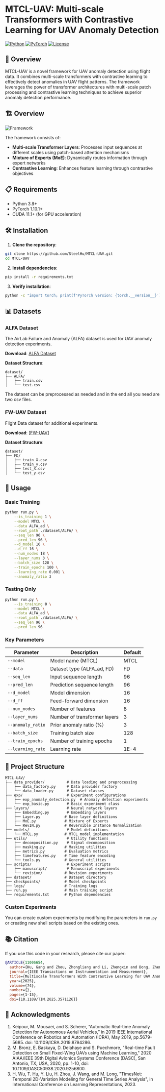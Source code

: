 # MTCL-UAV: Multi-scale Transformers with Contrastive Learning for UAV Anomaly Detection

[![Python](https://img.shields.io/badge/Python-3.8+-blue.svg)](https://www.python.org/downloads/)
[![PyTorch](https://img.shields.io/badge/PyTorch-1.10.1+-red.svg)](https://pytorch.org/)
[![License](https://img.shields.io/badge/License-MIT-green.svg)](LICENSE)

## 📖 Overview

MTCL-UAV is a novel framework for UAV anomaly detection using flight data. It combines multi-scale transformers with contrastive learning to effectively detect anomalies in UAV flight patterns. The framework leverages the power of transformer architectures with multi-scale patch processing and contrastive learning techniques to achieve superior anomaly detection performance.

## 🏗️ Overview

![Framework](figs/overview_v4_00.png)

The framework consists of:

- **Multi-scale Transformer Layers**: Processes input sequences at different scales using patch-based attention mechanisms
- **Mixture of Experts (MoE)**: Dynamically routes information through expert networks
- **Contrastive Learning**: Enhances feature learning through contrastive objectives

## 📋 Requirements

- Python 3.8+
- PyTorch 1.10.1+
- CUDA 11.1+ (for GPU acceleration)

## 🛠️ Installation

1. **Clone the repository**:
```bash
git clone https://github.com/SteelHu/MTCL-UAV.git
cd MTCL-UAV
```

2. **Install dependencies**:
```bash
pip install -r requirements.txt
```

3. **Verify installation**:
```bash
python -c "import torch; print(f'PyTorch version: {torch.__version__}')"
```

## 📊 Datasets

### ALFA Dataset
The AirLab Failure and Anomaly (ALFA) dataset is used for UAV anomaly detection experiments.

**Download**: [ALFA Dataset](https://theairlab.org/alfa-dataset/)

**Dataset Structure**:
```
dataset/
├── ALFA/
│   ├── train.csv
│   └── test.csv
```

The dataset can be preprocessed as needed and in the end all you need are two csv files.

### FW-UAV Dataset
Flight Data dataset for additional experiments.

**Download**: [[FW-UAV](https://github.com/mrtbrnz/fault_detection)]

**Dataset Structure**:
```
dataset/
├── FD/
│   ├── train_X.csv
│   ├── train_y.csv
│   ├── test_X.csv
│   └── test_y.csv
```

## 🎯 Usage

### Basic Training

```bash
python run.py \
    --is_training 1 \
    --model MTCL \
    --data ALFA_ad \
    --root_path ./dataset/ALFA/ \
    --seq_len 96 \
    --pred_len 96 \
    --d_model 16 \
    --d_ff 16 \
    --num_nodes 18 \
    --layer_nums 3 \
    --batch_size 128 \
    --train_epochs 100 \
    --learning_rate 0.001 \
    --anomaly_ratio 3
```

### Testing Only

```bash
python run.py \
    --is_training 0 \
    --model MTCL \
    --data ALFA_ad \
    --root_path ./dataset/ALFA/ \
    --seq_len 96 \
    --pred_len 96
```

### Key Parameters

| Parameter         | Description                  | Default |
| ----------------- | ---------------------------- | ------- |
| `--model`         | Model name (MTCL)            | MTCL    |
| `--data`          | Dataset type (ALFA_ad, FD)   | FD      |
| `--seq_len`       | Input sequence length        | 96      |
| `--pred_len`      | Prediction sequence length   | 96      |
| `--d_model`       | Model dimension              | 16      |
| `--d_ff`          | Feed-forward dimension       | 16      |
| `--num_nodes`     | Number of features           | 8       |
| `--layer_nums`    | Number of transformer layers | 3       |
| `--anomaly_ratio` | Prior anomaly ratio (%)      | 3       |
| `--batch_size`    | Training batch size          | 128     |
| `--train_epochs`  | Number of training epochs    | 1       |
| `--learning_rate` | Learning rate                | 1E-4    |

## 📁 Project Structure

```
MTCL-UAV/
├── data_provider/          # Data loading and preprocessing
│   ├── data_factory.py     # Data provider factory
│   └── data_loader.py      # Dataset classes
├── exp/                    # Experiment configurations
│   ├── exp_anomaly_detection.py  # Anomaly detection experiments
│   └── exp_basic.py        # Basic experiment class
├── layers/                 # Neural network layers
│   ├── Embedding.py        # Embedding layers
│   ├── Layer.py           # Base layer definitions
│   ├── MoE.py             # Mixture of Experts
│   └── RevIN.py           # Reversible Instance Normalization
├── models/                 # Model definitions
│   └── MTCL.py            # MTCL model implementation
├── utils/                  # Utility functions
│   ├── decomposition.py    # Signal decomposition
│   ├── masking.py         # Masking utilities
│   ├── metrics.py         # Evaluation metrics
│   ├── timefeatures.py    # Time feature encoding
│   └── tools.py           # General utilities
├── scripts/                # Experiment scripts
│   ├── manuscript/         # Manuscript experiments
│   └── revision/          # Revision experiments
├── dataset/               # Dataset directory
├── checkpoints/           # Model checkpoints
├── logs/                  # Training logs
├── run.py                 # Main training script
└── requirements.txt       # Python dependencies
```

### Custom Experiments

You can create custom experiments by modifying the parameters in `run.py` or creating new shell scripts based on the existing ones.

## 📚 Citation

If you use this code in your research, please cite our paper:

```bibtex
@ARTICLE{11006654,
  author={Hu, Gang and Zhou, Zhongliang and Li, Zhengxin and Dong, Zheng and Fang, Jiayong and Zhao, Yu and Zhou, Chuhan},
  journal={IEEE Transactions on Instrumentation and Measurement}, 
  title={Multiscale Transformers With Contrastive Learning for UAV Anomaly Detection}, 
  year={2025},
  volume={74},
  number={},
  pages={1-15},
  doi={10.1109/TIM.2025.3571126}}
```

## 🙏 Acknowledgments

1. Keipour, M. Mousaei, and S. Scherer, “Automatic Real-time Anomaly Detection for Autonomous Aerial Vehicles,” in 2019 IEEE International Conference on Robotics and Automation (ICRA), May 2019, pp.5679-5685. doi: 10.1109/ICRA.2019.8794286.
2. M. Bronz, E. Baskaya, D. Delahaye and S. Puechmore, "Real-time Fault Detection on Small Fixed-Wing UAVs using Machine Learning," 2020 AIAA/IEEE 39th Digital Avionics Systems Conference (DASC), San Antonio, TX, USA, 2020, pp. 1-10, doi: 10.1109/DASC50938.2020.9256800.
3. H. Wu, T. Hu, Y. Liu, H. Zhou, J. Wang, and M. Long, "TimesNet: Temporal 2D-Variation Modeling for General Time Series Analysis", in International Conference on Learning Representations, 2023.
